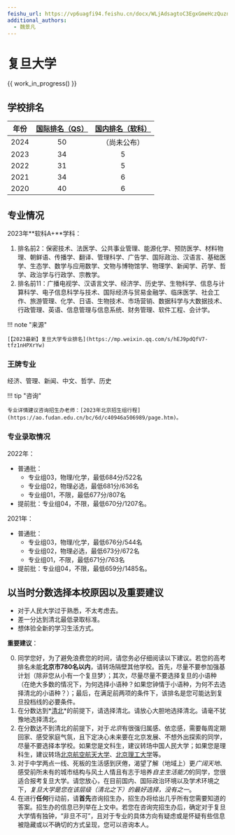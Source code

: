 ```yaml
---
feishu_url: https://vp6uagfi94.feishu.cn/docx/WLjAdsagtoC3EgxGmeHczQuznqf
additional_authors:
  - 魏景凡
---
```


# 复旦大学

{{ work_in_progress() }}

## 学校排名

| 年份 | [国际排名（QS）][qs] | [国内排名（软科）][ranking] |
|:---: |:---:|:---:|
| 2024 | 50 | （尚未公布） |
| 2023 | 34 | 5 |
| 2022 | 31 | 5 |
| 2021 | 34 | 6 |
| 2020 | 40 | 6 |

[qs]: https://www.qschina.cn/universities/fudan-university
[ranking]: https://www.shanghairanking.cn/institution/fudan-university

## 专业情况

2023年**软科A+**学科：

1. 排名前2：保密技术、法医学、公共事业管理、能源化学、预防医学、材料物理、朝鲜语、传播学、翻译、管理科学、广告学、国际政治、汉语言、基础医学、生态学、数学与应用数学、文物与博物馆学、物理学、新闻学、药学、哲学、政治学与行政学、宗教学。
2. 排名前11：广播电视学、汉语言文学、经济学、历史学、生物科学、信息与计算科学、电子信息科学与技术、国际经济与贸易金融学、临床医学、社会工作、旅游管理、化学、日语、生物技术、市场营销、数据科学与大数据技术、行政管理、英语、信息管理与信息系统、财务管理、软件工程、会计学。

!!! note "来源"

    [【2023最新】复旦大学专业排名](https://mp.weixin.qq.com/s/hEJ9pdQfV7-tfz1nHPXrYw)

### 王牌专业

经济、管理、新闻、中文、哲学、历史

!!! tip "咨询"

    专业详情建议咨询招生办老师：[2023年北京招生组行程](https://ao.fudan.edu.cn/bc/6d/c40946a506989/page.htm)。

### 专业录取情况

2022年：

- 普通批：
  - 专业组03，物理/化学，最低684分/522名
  - 专业组02，物理必选，最低681分/636名
  - 专业组01，不限，最低677分/807名
- 提前批：专业组04，不限，最低670分/1207名。

2021年：

- 普通批：
  - 专业组03，物理/化学，最低676分/544名
  - 专业组02，物理必选，最低673分/672名
  - 专业组01，不限，最低671分/763名
- 提前批：专业组04，不限，最低659分/1485名。

## 以当时分数选择本校原因以及重要建议

- 对于人民大学过于熟悉，不太考虑去。
- 差一分达到清北最低录取标准。
- 想体验全新的学习生活方式。

**重要建议**：

0. 同学您好，为了避免浪费您的时间，请您务必仔细阅读以下建议。若您的高考排名未能**北京市780名以内**，请转场隔壁其他学校。首先，尽量不要参加强基计划（除非您从小有一个复旦梦）；其次，尽量尽量不要选择复旦的小语种（在绝大多数的情况下，为何选择小语种？如果您钟情于小语种，为何不去选择清北的小语种？）；最后，在满足前两项的条件下，该排名是您可能达到复旦投档线的必要条件。
1. 在分数达到*[清](./清华大学.md)[北](./北京大学.md)*的前提下，请选择清北。请放心大胆地选择清北。请毫不犹豫地选择清北。
2. 在分数达不到清北的前提下，对于*北京*有很强归属感、依恋感，需要每周定期回家、感受家庭气氛，且下定决心未来要在北京发展、不想外出探索的同学，尽量不要选择本学校。如果您是文科生，建议转场中国人民大学；如果您是理科生，建议转场[北京航空航天大学](./北京航空航天大学.md)、[北京理工大学](./北京理工大学.md)等。
3. 对于中学两点一线、死板的生活感到厌倦，渴望了解（地域上）更*广阔天地*、感受前所未有的城市结构与风土人情且有志于培养*自主生活能力*的同学，您很适合报考复旦大学。请您放心，在目前国内、国际政治环境以及学术环境之下，*复旦大学是您在该层级（清北之下）的最好选择，没有之一*。
4. 在进行**任何**行动前，请**首先**咨询招生办，招生办将给出几乎所有您需要知道的答案。招生办的信息已列举在上文中。若您在咨询完招生办后，确定对于复旦大学情有独钟，“非旦不可”，且对于专业的具体方向有疑虑或是怀疑有些信息被隐藏或以不确切的方式呈现，您可以咨询本人。
